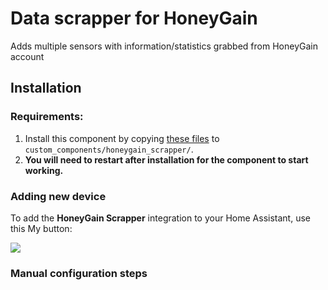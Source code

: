 # Data scrapper for HoneyGain
Adds multiple sensors with information/statistics grabbed from HoneyGain account

## Installation

### Requirements:

1. Install this component by copying [these files](https://github.com/Makhuta/homeassistant-honeygain_scrapper/tree/main/custom_components/honeygain_scrapper) to `custom_components/honeygain_scrapper/`.
2. **You will need to restart after installation for the component to start working.**

### Adding new device

To add the **HoneyGain Scrapper** integration to your Home Assistant, use this My button:

<a href="https://my.home-assistant.io/redirect/config_flow_start?domain=honeygain_scrapper" class="my badge" target="_blank"><img src="https://my.home-assistant.io/badges/config_flow_start.svg"></a>

<details><summary style="list-style: none"><h3><b style="cursor: pointer">Manual configuration steps</b></h3></summary>

If the above My button doesn’t work, you can also perform the following steps manually:

- Browse to your Home Assistant instance.

- Go to [Settings > Devices & Services](https://my.home-assistant.io/redirect/integrations/).

- In the bottom right corner, select the [Add Integration button.](https://my.home-assistant.io/redirect/config_flow_start?domain=honeygain_scrapper)

- From the list, select **HoneyGain Scrapper**.

- Follow the instructions on screen to complete the setup.

</details>